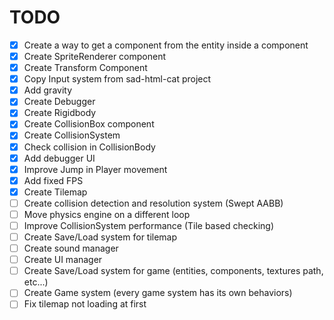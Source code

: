 # TODO

-   [x] Create a way to get a component from the entity inside a component
-   [x] Create SpriteRenderer component
-   [x] Create Transform Component
-   [x] Copy Input system from sad-html-cat project
-   [x] Add gravity
-   [x] Create Debugger
-   [x] Create Rigidbody
-   [x] Create CollisionBox component
-   [x] Create CollisionSystem
-   [x] Check collision in CollisionBody
-   [x] Add debugger UI
-   [x] Improve Jump in Player movement
-   [x] Add fixed FPS
-   [x] Create Tilemap
-   [ ] Create collision detection and resolution system (Swept AABB)
-   [ ] Move physics engine on a different loop
-   [ ] Improve CollisionSystem performance (Tile based checking)
-   [ ] Create Save/Load system for tilemap
-   [ ] Create sound manager
-   [ ] Create UI manager
-   [ ] Create Save/Load system for game (entities, components, textures path, etc...)
-   [ ] Create Game system (every game system has its own behaviors)
-   [ ] Fix tilemap not loading at first
